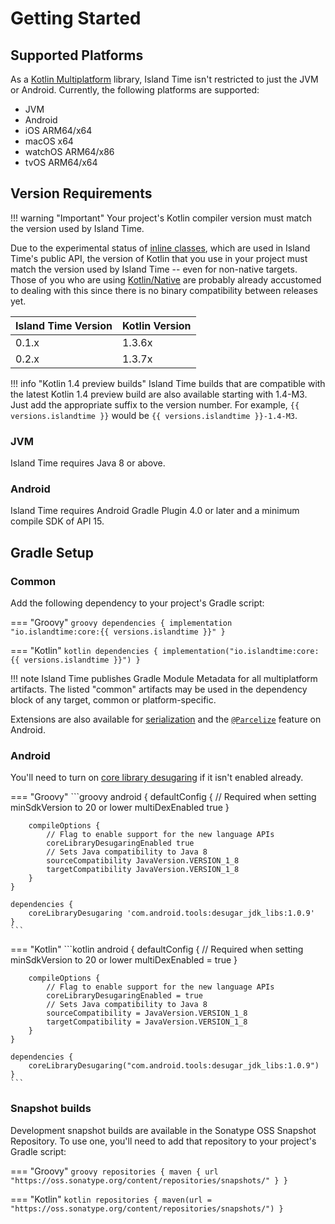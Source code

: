 # Getting Started

## Supported Platforms

As a [Kotlin Multiplatform](https://kotlinlang.org/docs/reference/multiplatform.html) library, Island Time isn't restricted to just the JVM or Android. Currently, the following platforms are supported:

- JVM
- Android
- iOS ARM64/x64
- macOS x64
- watchOS ARM64/x86
- tvOS ARM64/x64

## Version Requirements

!!! warning "Important"
    Your project's Kotlin compiler version must match the version used by Island Time.

Due to the experimental status of [inline classes](https://kotlinlang.org/docs/reference/inline-classes.html), which are used in Island Time's public API, the version of Kotlin that you use in your project must match the version used by Island Time -- even for non-native targets. Those of you who are using [Kotlin/Native](https://kotlinlang.org/docs/reference/native-overview.html) are probably already accustomed to dealing with this since there is no binary compatibility between releases yet.

| Island Time Version | Kotlin Version |
| --- | --- |
| 0.1.x | 1.3.6x |
| 0.2.x | 1.3.7x |

!!! info "Kotlin 1.4 preview builds"
    Island Time builds that are compatible with the latest Kotlin 1.4 preview build are also available starting with 1.4-M3. Just add the appropriate suffix to the version number. For example, `{{ versions.islandtime }}` would be `{{ versions.islandtime }}-1.4-M3`.

### JVM

Island Time requires Java 8 or above.

### Android

Island Time requires Android Gradle Plugin 4.0 or later and a minimum compile SDK of API 15.

## Gradle Setup

### Common

Add the following dependency to your project's Gradle script:

=== "Groovy"
    ```groovy
    dependencies {
        implementation "io.islandtime:core:{{ versions.islandtime }}"
    }
    ```

=== "Kotlin"
    ```kotlin
    dependencies {
        implementation("io.islandtime:core:{{ versions.islandtime }}")
    }
    ```

!!! note
    Island Time publishes Gradle Module Metadata for all multiplatform artifacts. The listed "common" artifacts may be used in the dependency block of any target, common or platform-specific.

Extensions are also available for [serialization](extensions/serialization.md) and the [`@Parcelize`](extensions/parcelize.md) feature on Android.

### Android

You'll need to turn on [core library desugaring](https://developer.android.com/studio/preview/features#j8-desugar) if it isn't enabled already.

=== "Groovy"
    ```groovy
    android {
        defaultConfig {
            // Required when setting minSdkVersion to 20 or lower
            multiDexEnabled true
        }

        compileOptions {
            // Flag to enable support for the new language APIs
            coreLibraryDesugaringEnabled true
            // Sets Java compatibility to Java 8
            sourceCompatibility JavaVersion.VERSION_1_8
            targetCompatibility JavaVersion.VERSION_1_8
        }
    }

    dependencies {
        coreLibraryDesugaring 'com.android.tools:desugar_jdk_libs:1.0.9'
    }
    ```

=== "Kotlin"
    ```kotlin
    android {
        defaultConfig {
            // Required when setting minSdkVersion to 20 or lower
            multiDexEnabled = true
        }

        compileOptions {
            // Flag to enable support for the new language APIs
            coreLibraryDesugaringEnabled = true
            // Sets Java compatibility to Java 8
            sourceCompatibility = JavaVersion.VERSION_1_8
            targetCompatibility = JavaVersion.VERSION_1_8
        }
    }

    dependencies {
        coreLibraryDesugaring("com.android.tools:desugar_jdk_libs:1.0.9")
    }
    ```

### Snapshot builds

Development snapshot builds are available in the Sonatype OSS Snapshot Repository. To use one, you'll need to add that repository to your project's Gradle script:

=== "Groovy"
    ```groovy
    repositories {
        maven { url "https://oss.sonatype.org/content/repositories/snapshots/" }
    }
    ```

=== "Kotlin"
    ```kotlin
    repositories {
        maven(url = "https://oss.sonatype.org/content/repositories/snapshots/")
    }
    ```